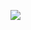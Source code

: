 ![](https://bat.bing.com/action/0?ti=56018282&Ver=2&mid=97729419-60b4-4718-be90-edc5731a3af6&sid=201ffde0635411ee902411d77b750559&vid=20202bf0635411ee9ac03f2e618b0b9f&vids=0&msclkid=N&pi=0&lg=en-US&sw=800&sh=600&sc=24&nwd=1&tl=Shortform%20%7C%20Book&p=https%3A%2F%2Fwww.shortform.com%2Fapp%2Fbook%2Fa-mind-for-numbers%2Fexercise-circumvent-the-einstellung-effect&r=&lt=415&evt=pageLoad&sv=1&rn=904602)

